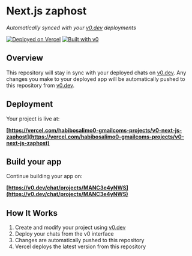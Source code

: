 # Next.js zaphost

*Automatically synced with your [v0.dev](https://v0.dev) deployments*

[![Deployed on Vercel](https://img.shields.io/badge/Deployed%20on-Vercel-black?style=for-the-badge&logo=vercel)](https://vercel.com/habibosalimo0-gmailcoms-projects/v0-next-js-zaphost)
[![Built with v0](https://img.shields.io/badge/Built%20with-v0.dev-black?style=for-the-badge)](https://v0.dev/chat/projects/MANC3e4yNWS)

## Overview

This repository will stay in sync with your deployed chats on [v0.dev](https://v0.dev).
Any changes you make to your deployed app will be automatically pushed to this repository from [v0.dev](https://v0.dev).

## Deployment

Your project is live at:

**[https://vercel.com/habibosalimo0-gmailcoms-projects/v0-next-js-zaphost](https://vercel.com/habibosalimo0-gmailcoms-projects/v0-next-js-zaphost)**

## Build your app

Continue building your app on:

**[https://v0.dev/chat/projects/MANC3e4yNWS](https://v0.dev/chat/projects/MANC3e4yNWS)**

## How It Works

1. Create and modify your project using [v0.dev](https://v0.dev)
2. Deploy your chats from the v0 interface
3. Changes are automatically pushed to this repository
4. Vercel deploys the latest version from this repository